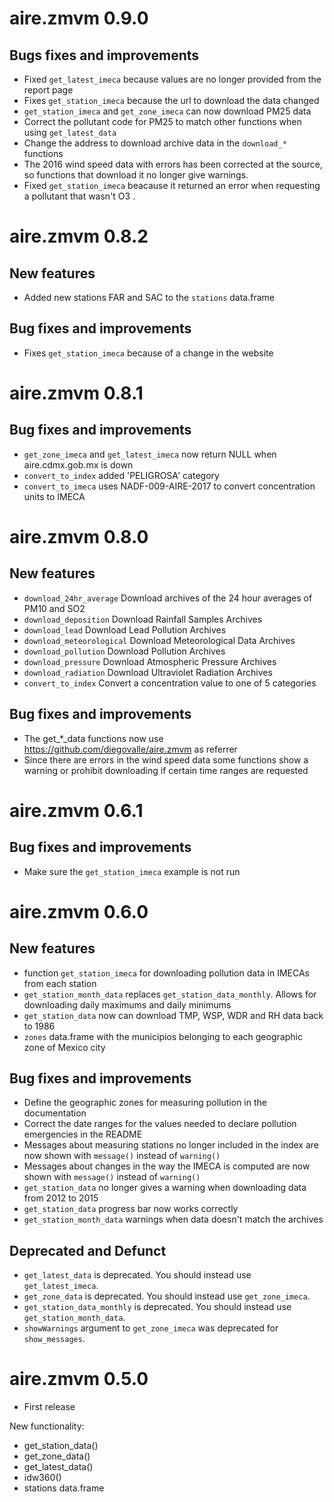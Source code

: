 # aire.zmvm 0.9.0

## Bugs fixes and improvements

* Fixed `get_latest_imeca` because values are no longer provided from the
  report page
* Fixes `get_station_imeca` because the url to download the data changed
* `get_station_imeca` and `get_zone_imeca` can now download PM25 data
* Correct the pollutant code for PM25 to match other functions when using `get_latest_data`
* Change the address to download archive data in the `download_*` functions
* The 2016 wind speed data with errors has been corrected at the source, so
  functions that download it no longer give warnings.
* Fixed `get_station_imeca` beacause it returned an error when 
  requesting a pollutant that wasn't O3 .

# aire.zmvm 0.8.2

## New features

* Added new stations FAR and SAC to the `stations` data.frame

## Bug fixes and improvements

* Fixes `get_station_imeca` because of a change in the website

# aire.zmvm 0.8.1

## Bug fixes and improvements

* `get_zone_imeca` and `get_latest_imeca` now return NULL when aire.cdmx.gob.mx is down
* `convert_to_index` added 'PELIGROSA' category
* `convert_to_imeca` uses NADF-009-AIRE-2017 to convert concentration units to IMECA

# aire.zmvm 0.8.0

## New features

* `download_24hr_average` Download archives of the 24 hour averages of PM10 and SO2
* `download_deposition` Download Rainfall Samples Archives
* `download_lead` Download Lead Pollution Archives
* `download_meteorological` Download Meteorological Data Archives
* `download_pollution` Download Pollution Archives
* `download_pressure` Download Atmospheric Pressure Archives
* `download_radiation` Download Ultraviolet Radiation Archives
* `convert_to_index` Convert a concentration value to one of 5 categories

## Bug fixes and improvements

* The get_*_data functions now use https://github.com/diegovalle/aire.zmvm as referrer
* Since there are errors in the wind speed data some functions show a warning or prohibit downloading if certain time ranges are requested


# aire.zmvm 0.6.1

## Bug fixes and improvements

* Make sure the `get_station_imeca` example is not run


# aire.zmvm 0.6.0

## New features

* function `get_station_imeca` for downloading pollution data in IMECAs from each station
* `get_station_month_data` replaces `get_station_data_monthly`. Allows for downloading daily
maximums and daily minimums
* `get_station_data` now can download TMP, WSP, WDR and RH data back to 1986
* `zones` data.frame with the municipios belonging to each geographic zone of Mexico city

## Bug fixes and improvements

* Define the geographic zones for measuring pollution in the documentation
* Correct the date ranges for the values needed to declare pollution emergencies in the README
* Messages about measuring stations no longer included in the index are now shown with `message()` instead of `warning()`
* Messages about changes in the way the IMECA is computed are now shown with `message()` instead of `warning()`
* `get_station_data` no longer gives a warning when downloading data from 2012 to 2015
* `get_station_data` progress bar now works correctly
* `get_station_month_data` warnings when data doesn't match the archives

## Deprecated and Defunct
* `get_latest_data` is deprecated. You should instead use `get_latest_imeca`.
* `get_zone_data` is deprecated. You should instead use `get_zone_imeca`.
* `get_station_data_monthly` is deprecated. You should instead use `get_station_month_data`.
* `showWarnings` argument to `get_zone_imeca` was deprecated for `show_messages`.


# aire.zmvm 0.5.0

* First release

New functionality:

* get_station_data()
* get_zone_data()
* get_latest_data()
* idw360()
* stations data.frame
